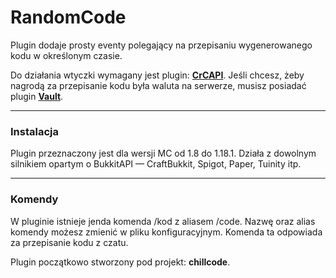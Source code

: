 # RandomCode

Plugin dodaje prosty eventy polegający na przepisaniu wygenerowanego kodu w określonym czasie.

Do działania wtyczki wymagany jest plugin: **[CrCAPI](https://github.com/CrystalPL/CrCAPI/releases/)**.
Jeśli chcesz, żeby nagrodą za przepisanie kodu była waluta na serwerze, musisz posiadać
plugin **[Vault](https://www.spigotmc.org/resources/vault.34315/)**.

___

### Instalacja

Plugin przeznaczony jest dla wersji MC od 1.8 do 1.18.1. Działa z dowolnym silnikiem opartym o BukkitAPI — CraftBukkit,
Spigot, Paper, Tuinity itp.
___

### Komendy

W pluginie istnieje jenda komenda /kod z aliasem /code. Nazwę oraz alias komendy możesz zmienić w pliku
konfiguracyjnym. Komenda ta odpowiada za przepisanie kodu z czatu.

Plugin początkowo stworzony pod projekt: **chillcode**.